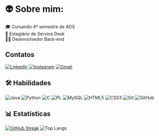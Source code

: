 # 👽 Sobre mim:

🎓 Cursando 4º semestre de ADS  
🔎 Estagiário de Service Desk  
👨‍💻 Desenvolvedor Back-end
## Contatos

[![LinkedIn](https://img.shields.io/badge/LinkedIn-010409?style=for-the-badge&logo=linkedin&logoColor=1572B6)](https://www.linkedin.com/in/gustavope883)
[![Instagram](https://img.shields.io/badge/-Instagram-010409?style=for-the-badge&logo=instagram&logoColor=b30024)](https://www.instagram.com/gusta.rats/)
[![Gmail](https://img.shields.io/badge/Gmail-010409?style=for-the-badge&logo=gmail&logoColor=E44C50)](mailto:gustavope883@gmail.com)
## 🛠 Habilidades

![Java](https://img.shields.io/badge/java-010409.svg?style=for-the-badge&logo=openjdk&logoColor=%23ED8B00)
![Python](https://img.shields.io/badge/python-010409?style=for-the-badge&logo=python&logoColor=ffdd54)
![C](https://img.shields.io/badge/C-010409?style=for-the-badge&logo=c&logoColor=0099ff)
![PL](https://img.shields.io/badge/PL%2FSQL-010409?style=for-the-badge&logo=oracle&logoColor=FF0000)
![MySQL](https://img.shields.io/badge/MySQL-010409?style=for-the-badge&logo=mysql&logoColor=0099ff)
![HTML5](https://img.shields.io/badge/HTML5-010409?style=for-the-badge&logo=html5&logoColor=E34F26)
![CSS3](https://img.shields.io/badge/CSS3-010409?style=for-the-badge&logo=css3&logoColor=1572B6)
![Git](https://img.shields.io/badge/GIT-010409?style=for-the-badge&logo=git&logoColor=E44C50)
![GitHub](https://img.shields.io/badge/GitHub-010409?style=for-the-badge&logo=github&logoColor=white)  
## 📊 Estatísticas

[![GitHub Streak](https://streak-stats.demolab.com/?user=Gustavoo1122&theme=holi-theme&background=010409&border=ffffff&dates=FFF)](https://git.io/streak-stats)
![Top Langs](https://github-readme-stats-git-masterrstaa-rickstaa.vercel.app/api/top-langs/?username=Gustavoo1122&bg_color=010409&border_color=ffffff&title_color=ffffff&text_color=ffffff)
